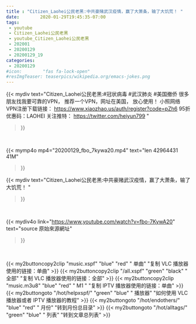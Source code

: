 ```yaml
---
title : "Citizen_Laohei公民老黑:中共豪赌武汉疫情，赢了大萧条，输了大饥荒！ "
date:        2020-01-29T19:45:35-07:00
tags:
 - youtube
 - Citizen_Laohei公民老黑
 - youtube_Citizen_Laohei公民老黑
 - 202001
 - 20200129
 - 20200129_19
categories:
 - 20200129
#icon:        "fas fa-lock-open"
#resImgTeaser: teaserpics/wikipedia.org/emacs-jokes.png
---
```


{{< mydiv text="Citizen_Laohei公民老黑:#冠状病毒 #武汉肺炎 #美国撤侨  很多朋友找我要可靠的VPN， 推荐一个VPN，网址在美国， 放心使用！ 小照网络VPN注册下载链接： https://www.xiaozhao.us/auth/register?code=pZh6 95折优惠码：LAOHEI  关注推特： https://twitter.com/heiyun799 "
>}}
<br>


{{< mymp4o mp4="20200129_fbo_7kywa20.mp4"
text="len 42964431    41M"
>}}


{{< mydiv text="Citizen_Laohei公民老黑:中共豪赌武汉疫情，赢了大萧条，输了大饥荒！ "
>}}
<br>

{{< mydiv4o link="https://www.youtube.com/watch?v=fbo-7KywA20"
text="source 原始來源網址"
>}}


<br>

{{< my2buttoncopy2clip "music.xspf"        "blue"   "red"    " 单曲"  "复制 VLC 播放器使用的链接：单曲" >}} {{< my2buttoncopy2clip "/all.xspf"         "green"  "black"  " 全部"  "复制 VLC 播放器使用的链接：全部" >}} {{< my2buttoncopy2clip "music.m3u8"        "blue"   "red"    " M1 "    "复制 IPTV 播放器使用的链接：单曲" >}} {{< my2buttongoto      "/hot/helpxspf/"    "green"  "blue"   " 播放器" "如何使用 VLC 播放器或者 IPTV 播放器的教程" >}} {{< my2buttongoto      "/hot/endothers/"   "blue"   "red"    " 月份"   "转到月份总目录" >}} {{< my2buttongoto      "/hot/alltags/"     "green"  "blue"   " 列表"   "转到文章总列表" >}} 
